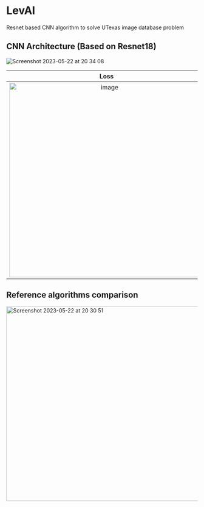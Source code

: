 # LevAI
Resnet based CNN algorithm to solve UTexas image database problem

## CNN Architecture (Based on Resnet18)
![Screenshot 2023-05-22 at 20 34 08](https://github.com/AlbertQueiroz/LevAI/assets/43816241/336d8f04-52ee-480c-bdd7-7d4da24ae90e)

Loss             |  Predictions
:-------------------------:|:-------------------------:
<img width="512" alt="image" src="https://github.com/AlbertQueiroz/LevAI/assets/43816241/86883c3b-625b-4cab-844a-29612818fda3">  |  <img width="512" alt="image" src="https://github.com/AlbertQueiroz/LevAI/assets/43816241/7e8763c7-1fc8-45a1-aa86-56977994ab88">

## Reference algorithms comparison
<img width="512" alt="Screenshot 2023-05-22 at 20 30 51" src="https://github.com/AlbertQueiroz/LevAI/assets/43816241/0ec2137a-aa32-44ca-9a0c-4679b739fda7">
